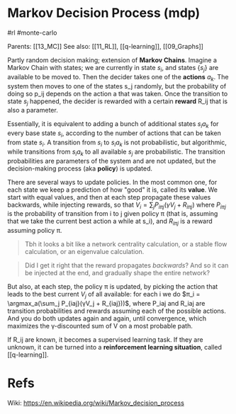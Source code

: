 # Markov Decision Process (mdp)

#rl #monte-carlo

Parents: [[13_MC]]
See also: [[11_RL]], [[q-learning]], [[09_Graphs]]

Partly random decision making; extension of **Markov Chains**. Imagine a Markov Chain with states; we are currently in state $s_i$, and states $\{s_j\}$ are available to be moved to. Then the decider takes one of the **actions** $a_k$. The system then moves to one of the states s_j randomly, but the probability of doing so p_ij depends on the action a that was taken. Once the transition to state $s_j$ happened, the decider is rewarded with a certain **reward** R_ij that is also a parameter.

Essentially, it is equivalent to adding a bunch of additional states $s_i a_k$ for every base state $s_i$, according to the number of actions that can be taken from state $s_i$. A transition from $s_i$ to $s_i a_k$ is not probabilistic, but algorithmic, while transitions from $s_i a_k$ to all available $s_j$ are probabilistic. The transition probabilities are parameters of the system and are not updated, but the decision-making process (aka **policy**) is updated. 

There are several ways to update policies. In the most common one, for each state we keep a prediction of how "good" it is, called its **value**.  We start with equal values, and then at each step propagate these values backwards, while injecting rewards, so that $V_i = \sum_j P_{iπj}(γV_j + R_{iπj})$ where $P_{iπj}$ is the probability of transition from i to j given policy π (that is, assuming that we take the current best action a while at s_i), and $R_{iπj}$ is a reward assuming policy π.

> Tbh it looks a bit like a network centrality calculation, or a stable flow calculation, or an eigenvalue calculation.

> Did I get it right that the reward propagates _backwards_? And so it can be injected at the end, and gradually shape the entire network?

But also, at each step, the policy π is updated, by picking the action that leads to the best current $V_j$ of all available: for each i we do $π_i = \argmax_a(\sum_j P_{iaj}(γV_j + R_{iaj}))$, where P_iaj and R_iaj are transition probabilities and rewards assuming each of the possible actions. And you do both updates again and again, until convergence, which maximizes the γ-discounted sum of V on a most probable path.

If R_ij are known, it becomes a supervised learning task. If they are unknown, it can be turned into a **reinforcement learning situation**, called [[q-learning]].

# Refs

Wiki: https://en.wikipedia.org/wiki/Markov_decision_process